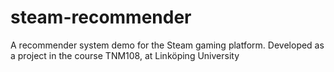 # steam-recommender
A recommender system demo for the Steam gaming platform. Developed as a project in the course TNM108, at Linköping University
